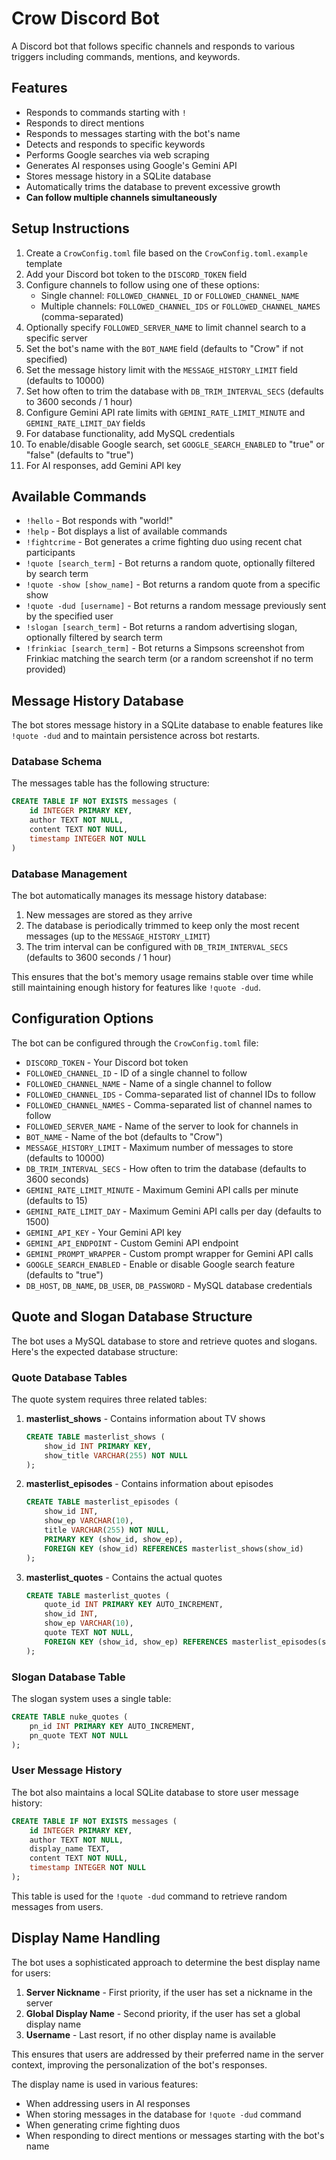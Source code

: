 # Crow Discord Bot

A Discord bot that follows specific channels and responds to various triggers including commands, mentions, and keywords.

## Features

- Responds to commands starting with `!`
- Responds to direct mentions
- Responds to messages starting with the bot's name
- Detects and responds to specific keywords
- Performs Google searches via web scraping
- Generates AI responses using Google's Gemini API
- Stores message history in a SQLite database
- Automatically trims the database to prevent excessive growth
- **Can follow multiple channels simultaneously**

## Setup Instructions

1. Create a `CrowConfig.toml` file based on the `CrowConfig.toml.example` template
2. Add your Discord bot token to the `DISCORD_TOKEN` field
3. Configure channels to follow using one of these options:
   - Single channel: `FOLLOWED_CHANNEL_ID` or `FOLLOWED_CHANNEL_NAME`
   - Multiple channels: `FOLLOWED_CHANNEL_IDS` or `FOLLOWED_CHANNEL_NAMES` (comma-separated)
4. Optionally specify `FOLLOWED_SERVER_NAME` to limit channel search to a specific server
5. Set the bot's name with the `BOT_NAME` field (defaults to "Crow" if not specified)
6. Set the message history limit with the `MESSAGE_HISTORY_LIMIT` field (defaults to 10000)
7. Set how often to trim the database with `DB_TRIM_INTERVAL_SECS` (defaults to 3600 seconds / 1 hour)
8. Configure Gemini API rate limits with `GEMINI_RATE_LIMIT_MINUTE` and `GEMINI_RATE_LIMIT_DAY` fields
9. For database functionality, add MySQL credentials
10. To enable/disable Google search, set `GOOGLE_SEARCH_ENABLED` to "true" or "false" (defaults to "true")
11. For AI responses, add Gemini API key

## Available Commands

- `!hello` - Bot responds with "world!"
- `!help` - Bot displays a list of available commands
- `!fightcrime` - Bot generates a crime fighting duo using recent chat participants
- `!quote [search_term]` - Bot returns a random quote, optionally filtered by search term
- `!quote -show [show_name]` - Bot returns a random quote from a specific show
- `!quote -dud [username]` - Bot returns a random message previously sent by the specified user
- `!slogan [search_term]` - Bot returns a random advertising slogan, optionally filtered by search term
- `!frinkiac [search_term]` - Bot returns a Simpsons screenshot from Frinkiac matching the search term (or a random screenshot if no term provided)

## Message History Database

The bot stores message history in a SQLite database to enable features like `!quote -dud` and to maintain persistence across bot restarts.

### Database Schema

The messages table has the following structure:
```sql
CREATE TABLE IF NOT EXISTS messages (
    id INTEGER PRIMARY KEY,
    author TEXT NOT NULL,
    content TEXT NOT NULL,
    timestamp INTEGER NOT NULL
)
```

### Database Management

The bot automatically manages its message history database:

1. New messages are stored as they arrive
2. The database is periodically trimmed to keep only the most recent messages (up to the `MESSAGE_HISTORY_LIMIT`)
3. The trim interval can be configured with `DB_TRIM_INTERVAL_SECS` (defaults to 3600 seconds / 1 hour)

This ensures that the bot's memory usage remains stable over time while still maintaining enough history for features like `!quote -dud`.

## Configuration Options

The bot can be configured through the `CrowConfig.toml` file:

- `DISCORD_TOKEN` - Your Discord bot token
- `FOLLOWED_CHANNEL_ID` - ID of a single channel to follow
- `FOLLOWED_CHANNEL_NAME` - Name of a single channel to follow
- `FOLLOWED_CHANNEL_IDS` - Comma-separated list of channel IDs to follow
- `FOLLOWED_CHANNEL_NAMES` - Comma-separated list of channel names to follow
- `FOLLOWED_SERVER_NAME` - Name of the server to look for channels in
- `BOT_NAME` - Name of the bot (defaults to "Crow")
- `MESSAGE_HISTORY_LIMIT` - Maximum number of messages to store (defaults to 10000)
- `DB_TRIM_INTERVAL_SECS` - How often to trim the database (defaults to 3600 seconds)
- `GEMINI_RATE_LIMIT_MINUTE` - Maximum Gemini API calls per minute (defaults to 15)
- `GEMINI_RATE_LIMIT_DAY` - Maximum Gemini API calls per day (defaults to 1500)
- `GEMINI_API_KEY` - Your Gemini API key
- `GEMINI_API_ENDPOINT` - Custom Gemini API endpoint
- `GEMINI_PROMPT_WRAPPER` - Custom prompt wrapper for Gemini API calls
- `GOOGLE_SEARCH_ENABLED` - Enable or disable Google search feature (defaults to "true")
- `DB_HOST`, `DB_NAME`, `DB_USER`, `DB_PASSWORD` - MySQL database credentials
## Quote and Slogan Database Structure

The bot uses a MySQL database to store and retrieve quotes and slogans. Here's the expected database structure:

### Quote Database Tables

The quote system requires three related tables:

1. **masterlist_shows** - Contains information about TV shows
   ```sql
   CREATE TABLE masterlist_shows (
       show_id INT PRIMARY KEY,
       show_title VARCHAR(255) NOT NULL
   );
   ```

2. **masterlist_episodes** - Contains information about episodes
   ```sql
   CREATE TABLE masterlist_episodes (
       show_id INT,
       show_ep VARCHAR(10),
       title VARCHAR(255) NOT NULL,
       PRIMARY KEY (show_id, show_ep),
       FOREIGN KEY (show_id) REFERENCES masterlist_shows(show_id)
   );
   ```

3. **masterlist_quotes** - Contains the actual quotes
   ```sql
   CREATE TABLE masterlist_quotes (
       quote_id INT PRIMARY KEY AUTO_INCREMENT,
       show_id INT,
       show_ep VARCHAR(10),
       quote TEXT NOT NULL,
       FOREIGN KEY (show_id, show_ep) REFERENCES masterlist_episodes(show_id, show_ep)
   );
   ```

### Slogan Database Table

The slogan system uses a single table:

```sql
CREATE TABLE nuke_quotes (
    pn_id INT PRIMARY KEY AUTO_INCREMENT,
    pn_quote TEXT NOT NULL
);
```

### User Message History

The bot also maintains a local SQLite database to store user message history:

```sql
CREATE TABLE IF NOT EXISTS messages (
    id INTEGER PRIMARY KEY,
    author TEXT NOT NULL,
    display_name TEXT,
    content TEXT NOT NULL,
    timestamp INTEGER NOT NULL
);
```

This table is used for the `!quote -dud` command to retrieve random messages from users.

## Display Name Handling

The bot uses a sophisticated approach to determine the best display name for users:

1. **Server Nickname** - First priority, if the user has set a nickname in the server
2. **Global Display Name** - Second priority, if the user has set a global display name
3. **Username** - Last resort, if no other display name is available

This ensures that users are addressed by their preferred name in the server context, improving the personalization of the bot's responses.

The display name is used in various features:
- When addressing users in AI responses
- When storing messages in the database for `!quote -dud` command
- When generating crime fighting duos
- When responding to direct mentions or messages starting with the bot's name
